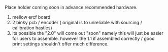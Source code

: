  Place holder coming soon 
 in advance recommended hardware. 
 1. mellow ercf board
 2. 2 binky pcb / encoder ( original is to unreliable with sourcing / calibration hastles)
 3. its possible the "2.0" will come out "soon" namely this will just be easier for users to assemble. however the 1.1 if assembled correctly / good print settings shouldn't offer much difference.
    
